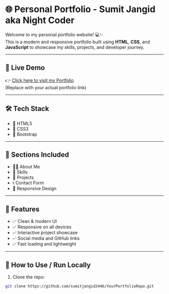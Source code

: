 # 🌐 Personal Portfolio - Sumit Jangid aka Night Coder

Welcome to my personal portfolio website! 💻✨  
This is a modern and responsive portfolio built using **HTML**, **CSS**, and **JavaScript** to showcase my skills, projects, and developer journey.

---

## 🚀 Live Demo

👉 [Click here to visit my Portfolio](https://sumitjangid2446.github.io/profile/)  
(Replace with your actual portfolio link)

---
## 🛠 Tech Stack

- 🔹 HTML5  
- 🔹 CSS3  
- 🔹 Bootstrap 

---

## 📂 Sections Included

- 🧑‍💻 About Me  
- 🧰 Skills  
- 📁 Projects  
- 📞 Contact Form  
- 🎨 Responsive Design

---

## 🎯 Features

- ✅ Clean & modern UI  
- ✅ Responsive on all devices  
- ✅ Interactive project showcase  
- ✅ Social media and GitHub links  
- ✅ Fast loading and lightweight

---

## 📄 How to Use / Run Locally

1. Clone the repo:
```bash
git clone https://github.com/sumitjangid2446/YourPortfolioRepo.git
